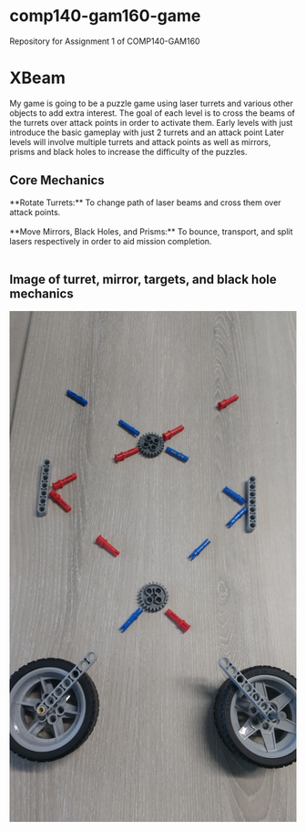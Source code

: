# comp140-gam160-game
Repository for Assignment 1 of COMP140-GAM160
<h1>XBeam</h1>
<p>My game is going to be a puzzle game using laser turrets and various other objects to add extra interest. The goal of each level is to cross the beams of the turrets over attack points in order to activate them. Early levels with just introduce the basic gameplay with just 2 turrets and an attack point Later levels will involve multiple turrets and attack points as well as mirrors, prisms and black holes to increase the difficulty of the puzzles.</p> 

<h2>Core Mechanics</h2>
**Rotate Turrets:** To change path of laser beams and cross them over attack points.
<br>
<br>
**Move Mirrors, Black Holes, and Prisms:** To bounce, transport, and split lasers respectively in order to aid mission completion.<br><br><h2>Image of turret, mirror, targets, and black hole mechanics</h2><img src="https://raw.githubusercontent.com/Newtoto/comp140-gam160-game/master/IMG_20170217_131916974.jpg">
